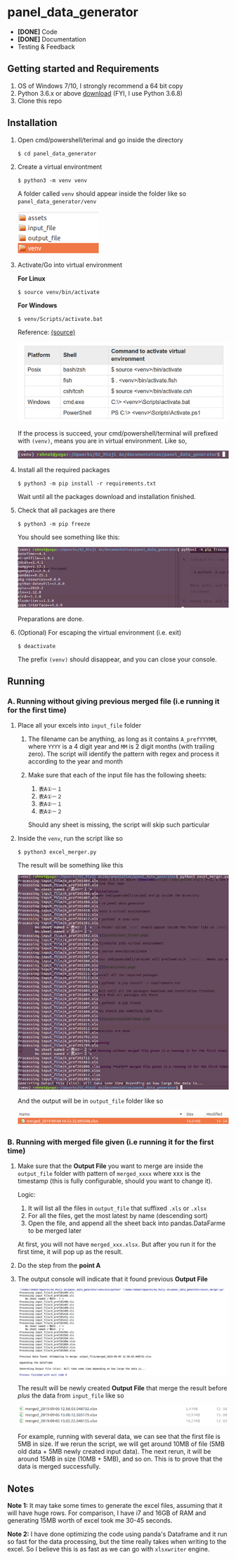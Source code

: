 # panel_data_generator

- **[DONE]** Code
- **[DONE]** Documentation
- Testing & Feedback

## Getting started and Requirements
1. OS of Windows 7/10, I strongly recommend a 64 bit copy
2. Python 3.6.x or above [download](https://www.python.org/) (FYI, I use Python 3.6.8)
3. Clone this repo

## Installation
1. Open cmd/powershell/terimal and go inside the directory
    ```
    $ cd panel_data_generator
    ```
2. Create a virtual environtment
    ```
    $ python3 -m venv venv
    ```
    A folder called `venv` should appear inside the folder like so `panel_data_generator/venv`
    
    ![](assets/venv_folder.png)

3. Activate/Go into virtual environment

    **For Linux**

    ```
    $ source venv/bin/activate
    ```
    
    **For Windows**
    ```
    $ venv/Scripts/activate.bat
    ```
    
    Reference: [(source)](https://docs.python.org/3/library/venv.html)
    
    ![](assets/venv_activate.png)
    
    If the process is succeed, your cmd/powershell/terminal will prefixed with `(venv)`, means you are in virtual environment. Like so,

    ![](assets/venv.png)
    
    
4. Install all the required packages
    ```
    $ python3 -m pip install -r requirements.txt
    ```
    Wait until all the packages download and installation finished.
5. Check that all packages are there
    ```
    $ python3 -m pip freeze
    ```
    You should see something like this:
    
    ![](assets/pip%20freeze.png)

    Preparations are done.

6. (Optional) For escaping the virtual environment (i.e. exit)
    ```
    $ deactivate
    ```
    The prefix `(venv)` should disappear, and you can close your console.



## Running

### A. Running without giving previous merged file (i.e running it for the first time)
1. Place all your excels into `input_file` folder
    1. The filename can be anything, as long as it contains `A_prefYYYMM`, where `YYYY` is a 4 digit year and `MM` is 2 digit months (with trailing zero).
    The script will identify the pattern with regex and process it according to the year and month
    2. Make sure that each of the input file has the following sheets:
        1. `表A①－１`
        2. `表A①－２`
        3. `表A②－１`
        4. `表A②－２`
        
        Should any sheet is missing, the script will skip such particular 
2. Inside the `venv`, run the script like so
    ```
    $ python3 excel_merger.py
    ```
    
    The result will be something like this
    
    ![](assets/run_console.png)
    
    And the output will be in `output_file` folder like so
    
    ![](assets/run_result.png)


### B. Running **with** merged file given (i.e running it for the first time)

1. Make sure that the **Output File** you want to merge are inside the `output_file` folder with pattern of `merged_xxxx` where xxx is the timestamp (this is fully configurable, should you want to change it).
    
    Logic:
    1. It will list all the files in `output_file` that suffixed `.xls` or `.xlsx`
    2. For all the files, get the most latest by name (descending sort)
    3. Open the file, and append all the sheet back into pandas.DataFarme to be merged later
    
    At first, you will not have `merged_xxx.xlsx`. But after you run it for the first time, it will pop up as the result.

2. Do the step from the **point A**
3. The output console will indicate that it found previous **Output File**

    ![](assets/run_console_merge.png)
    
    The result will be newly created **Output File** that merge the result before *plus* the data from `input_file` like so
    
    ![](assets/merge_nautilus.png)
    
    For example, running with several data, we can see that the first file is 5MB in size. 
    If we rerun the script, we will get around 10MB of file (5MB old data + 5MB newly created input data). 
    The next rerun, it will be around 15MB in size (10MB + 5MB), and so on.
    This is to prove that the data is merged successfully.
    



## Notes
**Note 1:** It may take some times to generate the excel files, assuming that it will have huge rows. 
For comparison, I have i7 and 16GB of RAM and generating 15MB worth of excel took me 30-45 seconds.


**Note 2:** I have done optimizing the code using panda's Dataframe and it run so fast for the data processing, but the time really takes when writing to the excel. So I believe this is as fast as we can go with `xlsxwriter` engine.
